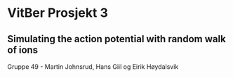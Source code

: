 # VitBer Prosjekt 3

##  Simulating the action potential with random walk of ions
Gruppe 49 - Martin Johnsrud, Hans Giil og Eirik Høydalsvik
